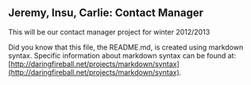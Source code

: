 Jeremy, Insu, Carlie: Contact Manager
-----------------------------------

This will be our contact manager project for winter 2012/2013

Did you know that this file, the README.md, is created using markdown syntax. Specific information about markdown syntax can be found at: [http://daringfireball.net/projects/markdown/syntax](http://daringfireball.net/projects/markdown/syntax).